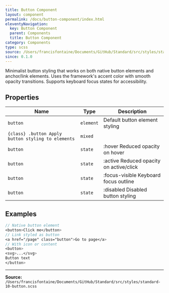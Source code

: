 ```yaml
---
title: Button Component
layout: component
permalink: /docs/button-component/index.html
eleventyNavigation:
  key: Button Component
  parent: Components
  title: Button Component
category: Components
type: scss
source: /Users/francisfontaine/Documents/GitHub/Standard/src/styles/standard-10-button.scss
since: 0.1.0
---
```


Minimalist button styling that works on both native button elements
and anchor/link elements. Uses the framework's accent color with smooth opacity
transitions. Supports keyboard focus states for accessibility.

## Properties

| Name | Type | Description |
|------|------|-------------|
| `button` | `element` | Default button element styling |
| `{class} .button Apply button styling to elements` | `mixed` |  |
| `button` | `state` | :hover Reduced opacity on hover |
| `button` | `state` | :active Reduced opacity on active/click |
| `button` | `state` | :focus-visible Keyboard focus outline |
| `button` | `state` | :disabled Disabled button styling |

## Examples

```scss
// Native button element
<button>Click me</button>
// Link styled as button
<a href="/page" class="button">Go to page</a>
// With icon or content
<button>
<svg>...</svg>
Button text
</button>
```


---

**Source:** `/Users/francisfontaine/Documents/GitHub/Standard/src/styles/standard-10-button.scss`
